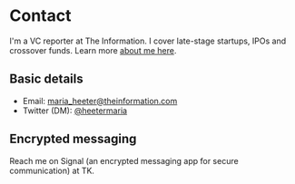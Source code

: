 # Contact 

I'm a VC reporter at The Information. I cover late-stage startups, IPOs and crossover funds. Learn more [about me here](https://github.com/heetermaria/about).

Basic details
---

* Email: maria_heeter@theinformation.com  
* Twitter (DM): [@heetermaria](https://twitter.com/heetermaria)

Encrypted messaging 
---

Reach me on Signal (an encrypted messaging app for secure communication) at TK.


